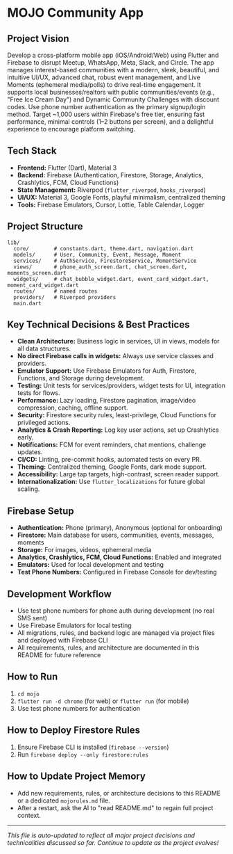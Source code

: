 # MOJO Community App

## Project Vision
Develop a cross-platform mobile app (iOS/Android/Web) using Flutter and Firebase to disrupt Meetup, WhatsApp, Meta, Slack, and Circle. The app manages interest-based communities with a modern, sleek, beautiful, and intuitive UI/UX, advanced chat, robust event management, and Live Moments (ephemeral media/polls) to drive real-time engagement. It supports local businesses/realtors with public communities/events (e.g., "Free Ice Cream Day") and Dynamic Community Challenges with discount codes. Use phone number authentication as the primary signup/login method. Target ~1,000 users within Firebase's free tier, ensuring fast performance, minimal controls (1–2 buttons per screen), and a delightful experience to encourage platform switching.

## Tech Stack
- **Frontend:** Flutter (Dart), Material 3
- **Backend:** Firebase (Authentication, Firestore, Storage, Analytics, Crashlytics, FCM, Cloud Functions)
- **State Management:** Riverpod (`flutter_riverpod`, `hooks_riverpod`)
- **UI/UX:** Material 3, Google Fonts, playful minimalism, centralized theming
- **Tools:** Firebase Emulators, Cursor, Lottie, Table Calendar, Logger

## Project Structure
```
lib/
  core/        # constants.dart, theme.dart, navigation.dart
  models/      # User, Community, Event, Message, Moment
  services/    # AuthService, FirestoreService, MomentService
  views/       # phone_auth_screen.dart, chat_screen.dart, moments_screen.dart
  widgets/     # chat_bubble_widget.dart, event_card_widget.dart, moment_card_widget.dart
  routes/      # named routes
  providers/   # Riverpod providers
  main.dart
```

## Key Technical Decisions & Best Practices
- **Clean Architecture:** Business logic in services, UI in views, models for all data structures.
- **No direct Firebase calls in widgets:** Always use service classes and providers.
- **Emulator Support:** Use Firebase Emulators for Auth, Firestore, Functions, and Storage during development.
- **Testing:** Unit tests for services/providers, widget tests for UI, integration tests for flows.
- **Performance:** Lazy loading, Firestore pagination, image/video compression, caching, offline support.
- **Security:** Firestore security rules, least-privilege, Cloud Functions for privileged actions.
- **Analytics & Crash Reporting:** Log key user actions, set up Crashlytics early.
- **Notifications:** FCM for event reminders, chat mentions, challenge updates.
- **CI/CD:** Linting, pre-commit hooks, automated tests on every PR.
- **Theming:** Centralized theming, Google Fonts, dark mode support.
- **Accessibility:** Large tap targets, high-contrast, screen reader support.
- **Internationalization:** Use `flutter_localizations` for future global scaling.

## Firebase Setup
- **Authentication:** Phone (primary), Anonymous (optional for onboarding)
- **Firestore:** Main database for users, communities, events, messages, moments
- **Storage:** For images, videos, ephemeral media
- **Analytics, Crashlytics, FCM, Cloud Functions:** Enabled and integrated
- **Emulators:** Used for local development and testing
- **Test Phone Numbers:** Configured in Firebase Console for dev/testing

## Development Workflow
- Use test phone numbers for phone auth during development (no real SMS sent)
- Use Firebase Emulators for local testing
- All migrations, rules, and backend logic are managed via project files and deployed with Firebase CLI
- All requirements, rules, and architecture are documented in this README for future reference

## How to Run
1. `cd mojo`
2. `flutter run -d chrome` (for web) or `flutter run` (for mobile)
3. Use test phone numbers for authentication

## How to Deploy Firestore Rules
1. Ensure Firebase CLI is installed (`firebase --version`)
2. Run `firebase deploy --only firestore:rules`

## How to Update Project Memory
- Add new requirements, rules, or architecture decisions to this README or a dedicated `mojorules.md` file.
- After a restart, ask the AI to "read README.md" to regain full project context.

---

*This file is auto-updated to reflect all major project decisions and technicalities discussed so far. Continue to update as the project evolves!* 